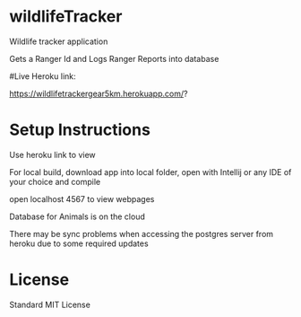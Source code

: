# wildlifeTracker
 Wildlife tracker application


Gets a Ranger Id and Logs Ranger Reports into database

#Live Heroku link:

https://wildlifetrackergear5km.herokuapp.com/?

# Setup Instructions

Use heroku link to view

For local build, download app into local folder, open with Intellij or any IDE of your choice and compile

open localhost 4567 to view webpages

Database for Animals is on the cloud

There may be sync problems when accessing the postgres server from heroku due to some required updates

# License

Standard MIT License

